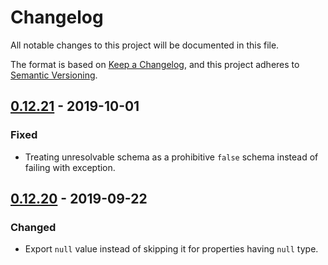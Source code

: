 # Changelog
All notable changes to this project will be documented in this file.

The format is based on [Keep a Changelog](https://keepachangelog.com/en/1.0.0/),
and this project adheres to [Semantic Versioning](https://semver.org/spec/v2.0.0.html).

## [0.12.21] - 2019-10-01

### Fixed
- Treating unresolvable schema as a prohibitive `false` schema instead of failing with exception.

## [0.12.20] - 2019-09-22

### Changed
- Export `null` value instead of skipping it for properties having `null` type.

[0.12.21]: https://github.com/swaggest/php-code-builder/compare/v0.12.20...v0.12.21
[0.12.20]: https://github.com/swaggest/php-code-builder/compare/v0.12.19...v0.12.20
